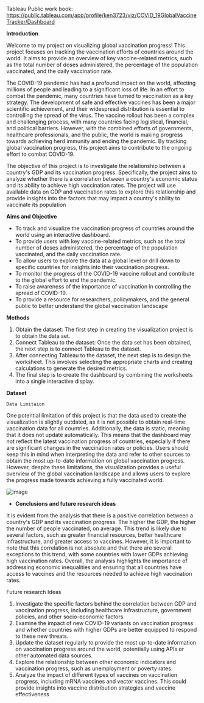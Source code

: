  Tableau Public work book: https://public.tableau.com/app/profile/ken3723/viz/COVID_19GlobalVaccineTracker/Dashboard
 
 ********Introduction********
    
 Welcome to my project on visualizing global vaccination progress! This project focuses on tracking the vaccination efforts of countries around the world. It aims to provide an overview of key vaccine-related metrics, such as the total number of doses administered, the percentage of the population vaccinated, and the daily vaccination rate.
    
  The COVID-19 pandemic has had a profound impact on the world, affecting millions of people and leading to a significant loss of life. In an effort to combat the pandemic, many countries have turned to vaccination as a key strategy. The development of safe and effective vaccines has been a major scientific achievement, and their widespread distribution is essential to controlling the spread of the virus. The vaccine rollout has been a complex and challenging process, with many countries facing logistical, financial, and political barriers. However, with the combined efforts of governments, healthcare professionals, and the public, the world is making progress towards achieving herd immunity and ending the pandemic. By tracking global vaccination progress, this project aims to contribute to the ongoing effort to combat COVID-19.
    
  The objective of this project is to investigate the relationship between a country's GDP and its vaccination progress. Specifically, the project aims to analyze whether there is a correlation between a country's economic status and its ability to achieve high vaccination rates. The project will use available data on GDP and vaccination rates to explore this relationship and provide insights into the factors that may impact a country's ability to vaccinate its population
    
    
 ********Aims and Objective********

- To track and visualize the vaccination progress of countries around the world using an interactive dashboard.
- To provide users with key vaccine-related metrics, such as the total number of doses administered, the percentage of the population vaccinated, and the daily vaccination rate.
- To allow users to explore the data at a global level or drill down to specific countries for insights into their vaccination progress.
- To monitor the progress of the COVID-19 vaccine rollout and contribute to the global effort to end the pandemic.
- To raise awareness of the importance of vaccination in controlling the spread of COVID-19.
- To provide a resource for researchers, policymakers, and the general public to better understand the global vaccination landscape

********Methods********

1. Obtain the dataset: The first step in creating the visualization project is to obtain the data set.
2. Connect Tableau to the dataset: Once the data set has been obtained, the next step is to connect Tableau to the dataset.
3. After connecting Tableau to the dataset, the next step is to design the worksheet. This involves selecting the appropriate charts and creating calculations to generate the desired metrics.
4. The final step is to create the dashboard by combining the worksheets into a single interactive display.


 ****************Dataset****************
    
    Data Limitaion
  One potential limitation of this project is that the data used to create the visualization is slightly outdated, as it is not possible to obtain real-time vaccination data for all countries. Additionally, the data is static, meaning that it does not update automatically. This means that the dashboard may not reflect the latest vaccination progress of countries, especially if there are significant changes in the vaccination rates or policies. Users should keep this in mind when interpreting the data and refer to other sources to obtain the most up-to-date information on global vaccination progress. However, despite these limitations, the visualization provides a useful overview of the global vaccination landscape and allows users to explore the progress made towards achieving a fully vaccinated world.
    
![image](https://user-images.githubusercontent.com/59413434/218279231-1d304725-886c-4e4b-8b6c-b46ff08d1d0c.png)



 
 - **Conclusions and future research ideas**

It is evident from the analysis that there is a positive correlation between a country's GDP and its vaccination progress. The higher the GDP, the higher the number of people vaccinated, on average. This trend is likely due to several factors, such as greater financial resources, better healthcare infrastructure, and greater access to vaccines. However, it is important to note that this correlation is not absolute and that there are several exceptions to this trend, with some countries with lower GDPs achieving high vaccination rates. Overall, the analysis highlights the importance of addressing economic inequalities and ensuring that all countries have access to vaccines and the resources needed to achieve high vaccination rates.

Future research Ideas

1. Investigate the specific factors behind the correlation between GDP and vaccination progress, including healthcare infrastructure, government policies, and other socio-economic factors.
2. Examine the impact of new COVID-19 variants on vaccination progress and whether countries with higher GDPs are better equipped to respond to these new threats.
3. Update the dataset regularly to provide the most up-to-date information on vaccination progress around the world, potentially using APIs or other automated data sources.
4. Explore the relationship between other economic indicators and vaccination progress, such as unemployment or poverty rates.
5. Analyze the impact of different types of vaccines on vaccination progress, including mRNA vaccines and vector vaccines. This could provide insights into vaccine distribution strategies and vaccine effectiveness
